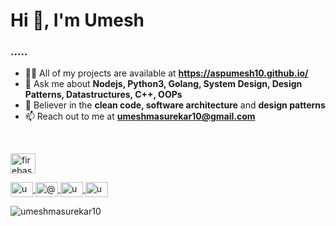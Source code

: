 
<h1 align="left">Hi 👋, I'm Umesh</h1>

<h3 align="left">.....</h3>

<p align="left">
	<ul>
		<li>👨‍💻 All of my projects are available at <b><a href="https://aspumesh10.github.io/">https://aspumesh10.github.io/</a></b></li>
		<li>💬 Ask me about <b>Nodejs, Python3, Golang, System Design, Design Patterns, Datastructures, C++, OOPs</b></li>
		<li>📜 Believer in the <b>clean code, software architecture</b> and <b>design patterns</b></li>
		<li>📫 Reach out to me at <b><a href="mailto:umeshmasurekar10@gmail.com">umeshmasurekar10@gmail.com</a></b></li>
	</ul>
</p>
<br>
<p align="left">
	<img src="https://www.vectorlogo.zone/logos/firebase/firebase-icon.svg" alt="firebase" width="40" height="32"/>
	<!--<img src="https://devicons.github.io/devicon/devicon.git/icons/mysql/mysql-original-wordmark.svg" alt="mysql" width="40" height="32"/>
	<img src="https://devicons.github.io/devicon/devicon.git/icons/amazonwebservices/amazonwebservices-original-wordmark.svg" width="40" height="32"/>
	<img src="https://devicons.github.io/devicon/devicon.git/icons/docker/docker-original.svg" width="40" height="32"/>
	<img src="https://devicons.github.io/devicon/devicon.git/icons/express/express-original-wordmark.svg" width="40" height="32"/>
	<img src="https://devicons.github.io/devicon/devicon.git/icons/linux/linux-original.svg" width="40" height="32"/>
	<img src="https://devicons.github.io/devicon/devicon.git/icons/nodejs/nodejs-original-wordmark.svg" width="40" height="32"/>
	<img src="https://devicons.github.io/devicon/devicon.git/icons/nodejs/nodejs-original-wordmark.svg" width="40" height="32"/>
	<img src="https://devicons.github.io/devicon/devicon.git/icons/go/go-original-wordmark.svg" width="40" height="32"/>-->

</p>

<p align="left">
	<a href="https://linkedin.com/in/umeshmasurekar10" target="blank">
		<img align="center" src="https://cdn.jsdelivr.net/npm/simple-icons@3.0.1/icons/linkedin.svg" alt="umeshmasurekar10" height="24" width="36" />
	</a>
	<a href="https://medium.com/@umeshmasurekar10" target="blank">
		<img align="center" src="https://cdn.jsdelivr.net/npm/simple-icons@3.0.1/icons/medium.svg" alt="@umeshmasurekar10" height="24" width="36" />
	</a>
		<a href="https://fb.com/aspumesh" target="blank">
		<img align="center" src="https://cdn.jsdelivr.net/npm/simple-icons@3.0.1/icons/facebook.svg" alt="umeshmasurekar10" height="24" width="36" />
	</a>
	<a href="https://instagram.com/umeshmasurekar10" target="blank">
		<img align="center" src="https://cdn.jsdelivr.net/npm/simple-icons@3.0.1/icons/instagram.svg" alt="umeshmasurekar10" height="24" width="36" />
	</a>
</p>

<p align="left">
	<img src="https://komarev.com/ghpvc/?username=umeshmasurekar10" alt="umeshmasurekar10"/>
</p>
